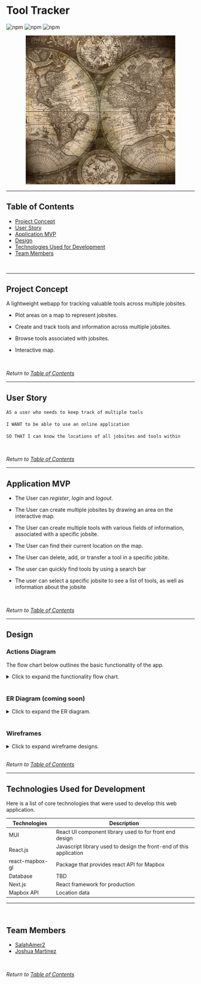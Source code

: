 # Tool Tracker

![npm](https://img.shields.io/badge/Mapbox-API-blue/?&logo=mapbox)
![npm](https://img.shields.io/npm/v/next?color=purple&label=next&logo=next.js)
![npm](https://img.shields.io/npm/v/react-map-gl?label=react-map-gl&logo=react)



<p align="center">
 <img src="images/atlas01.jpg" alt="ui-preview" width="400px">
</p>

---

## Table of Contents

- [Project Concept](#project-concept)
- [User Story](#user-story)
- [Application MVP](#application-mvp)
- [Design](#design)
- [Technologies Used for Development](#technologies-used-for-development)
- [Team Members](#team-members)

<br>

---



## Project Concept

A lightweight webapp for tracking valuable tools across multiple jobsites.

- Plot areas on a map to represent jobsites.

- Create and track tools and information across multiple jobsites.

- Browse tools associated with jobsites.

- Interactive map.

<br>

_Return to [Table of Contents](#table-of-contents)_

---

## User Story

```
AS a user who needs to keep track of multiple tools

I WANT to be able to use an online application

SO THAT I can know the locations of all jobsites and tools within

```

<br>

_Return to [Table of Contents](#table-of-contents)_

---

## Application MVP

- The User can _register_, _login_ and _logout_.

- The User can create multiple jobsites by drawing an area on the interactive map.

- The User can create multiple tools with various fields of information, associated with a specific jobsite.

- The User can find their current location on the map.

- The User can delete, add, or transfer a tool in a specific jobite.

- The user can quickly find tools by using a search bar

- The user can select a specific jobsite to see a list of tools, as well as information about the jobsite

<br>

_Return to [Table of Contents](#table-of-contents)_

---

## Design

### Actions Diagram

The flow chart below outlines the basic functionality of the app.

<details>
  <summary> Click to expand the functionality flow chart.</summary>

![App Flow Chart](./images/tool-tracker-workflow.png)

</details>

<br>

### ER Diagram (coming soon)

<details>
<summary> Click to expand the ER diagram.</summary>
<img src="">
</details>

<br>

### Wireframes


<details>
<summary> Click to expand wireframe designs.</summary>

  <img src="./images/Tool-Tracker-Wireframe.png">

</details>

<br>



_Return to [Table of Contents](#table-of-contents)_

---

## Technologies Used for Development


Here is a list of core technologies that were used to develop this web application.

| Technologies   | Description                                                                                              |
| ------------   | -------------------------------------------------------------------------------------------------------- |
| MUI            | React UI component library used to for front end design                                                  |
| React.js       | Javascript library used to design the front-end of this application                                      |
| react-mapbox-gl| Package that provides react API for Mapbox                                                               |
| Database       | TBD                                                                                                      |
| Next.js        | React framework for production                                                                           |
| Mapbox API     | Location data                                                                                            |

---

<br>

## Team Members

- [SalahAmer2](https://github.com/SalahAmer2)
- [Joshua Martinez](https://github.com/JDMartinez1531)

<br>

_Return to [Table of Contents](#table-of-contents)_